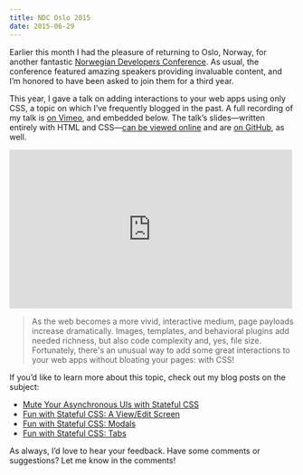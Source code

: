 ```yaml
---
title: NDC Oslo 2015
date: 2015-06-29
---
```


Earlier this month I had the pleasure of returning to Oslo, Norway, for another fantastic [Norwegian Developers Conference](http://www.ndcoslo.com/). As usual, the conference featured amazing speakers providing invaluable content, and I’m honored to have been asked to join them for a third year.

This year, I gave a talk on adding interactions to your web apps using only CSS, a topic on which I’ve frequently blogged in the past. A full recording of my talk is [on Vimeo](https://vimeo.com/131410261), and embedded below. The talk’s slides—written entirely with HTML and CSS—[can be viewed online](http://timgthomas.github.io/stateful-css-slides/) and are [on GitHub](https://github.com/TimGThomas/stateful-css-slides), as well.

<iframe src="http://player.vimeo.com/video/131410261?title=0&amp;color=35aba5" width="500" height="281" frameborder="0" webkitAllowFullScreen="webkitAllowFullScreen" mozallowfullscreen="mozallowfullscreen" allowFullScreen="allowFullScreen"> </iframe>

> As the web becomes a more vivid, interactive medium, page payloads increase dramatically. Images, templates, and behavioral plugins add needed richness, but also code complexity and, yes, file size. Fortunately, there's an unusual way to add some great interactions to your web apps without bloating your pages: with CSS!

If you’d like to learn more about this topic, check out my blog posts on the subject:

* [Mute Your Asynchronous UIs with Stateful CSS](/2012/05/mute-your-asynchronous-uis-with-stateful-css/)
* [Fun with Stateful CSS: A View/Edit Screen](/2013/10/fun-with-stateful-css-a-view-edit-screen/)
* [Fun with Stateful CSS: Modals](/2013/10/fun-with-stateful-css-modals/)
* [Fun with Stateful CSS: Tabs](/2013/10/fun-with-stateful-css-tabs/)

As always, I’d love to hear your feedback. Have some comments or suggestions? Let me know in the comments!
